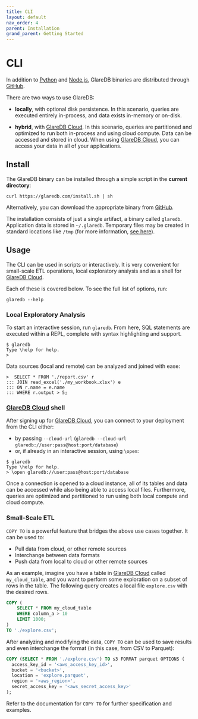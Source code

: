 ```yaml
---
title: CLI
layout: default
nav_order: 4
parent: Installation
grand_parent: Getting Started
---
```


# CLI

In addition to [Python] and [Node.js], GlareDB binaries are distributed through
[GitHub].

There are two ways to use GlareDB:

- **locally**, with optional disk persistence. In this scenario, queries are
  executed entirely in-process, and data exists in-memory or on-disk.

- **hybrid**, with [GlareDB Cloud]. In this scenario, queries are partitioned and
  optimized to run both in-process and using cloud compute. Data can be accessed
  and stored in cloud. When using [GlareDB Cloud], you can access your data
  in all of your applications.

## Install

The GlareDB binary can be installed through a simple script in the **current
directory**:

```shell
curl https://glaredb.com/install.sh | sh
```

Alternatively, you can download the appropriate binary from [GitHub].

The installation consists of just a single artifact, a binary called `glaredb`.
Application data is stored in `~/.glaredb`. Temporary files may be created in
standard locations like `/tmp` (for more information,
[see here](https://doc.rust-lang.org/std/env/fn.temp_dir.html)).

## Usage

The CLI can be used in scripts or interactively. It is very convenient for
small-scale ETL operations, local exploratory analysis and as a shell for
[GlareDB Cloud].

Each of these is covered below. To see the full list of options, run:

```shell
glaredb --help
```

### Local Exploratory Analysis

To start an interactive session, run `glaredb`. From here, SQL statements are
executed within a REPL, complete with syntax highlighting and support.

```shell
$ glaredb
Type \help for help.
>
```

Data sources (local and remote) can be analyzed and joined with ease:

```shell
>  SELECT * FROM './report.csv' r
::: JOIN read_excel('./my_workbook.xlsx') e
::: ON r.name = e.name
::: WHERE r.output > 5;
```

### [GlareDB Cloud] shell

After signing up for [GlareDB Cloud], you can connect to your deployment from
the CLI either:

- by passing `--cloud-url` (`glaredb --cloud-url glaredb://user:pass@host:port/database`)
- or, if already in an interactive session, using `\open`:

```shell
$ glaredb
Type \help for help.
> \open glaredb://user:pass@host:port/database
```

Once a connection is opened to a cloud instance, all of its tables and data
can be accessed while also being able to access local files. Furthermore,
queries are optimized and partitioned to run using both local compute and
cloud compute.

### Small-Scale ETL

`COPY TO` is a powerful feature that bridges the above use cases together. It
can be used to:

- Pull data from cloud, or other remote sources
- Interchange between data formats
- Push data from local to cloud or other remote sources

As an example, imagine you have a table in [GlareDB Cloud] called
`my_cloud_table`, and you want to perform some exploration on a subset of rows
in the table. The following query creates a local file `explore.csv` with the
desired rows.

```sql
COPY (
    SELECT * FROM my_cloud_table
    WHERE column_a > 10
    LIMIT 1000;
)
TO './explore.csv';
```

After analyzing and modifying the data, `COPY TO` can be used to save results
and even interchange the format (in this case, from CSV to Parquet):

```sql
COPY (SELECT * FROM './explore.csv') TO s3 FORMAT parquet OPTIONS (
  access_key_id = '<aws_access_key_id>',
  bucket = '<bucket>',
  location = 'explore.parquet',
  region = '<aws_region>',
  secret_access_key = '<aws_secret_access_key>'
);
```

<!-- TODO: Add Copy To doc link -->

Refer to the documentation for `COPY TO` for further specification and examples.

[Python]: /introduction/installation/python-bindings.html
[Node.js]: /introduction/installation/node_bindings.html
[GitHub]: https://github.com/GlareDB/glaredb/releases
[GlareDB Cloud]: https://console.glaredb.com
